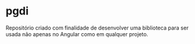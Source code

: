 # pgdi
Repositório criado com finalidade de desenvolver uma biblioteca para ser usada não apenas no Angular como em qualquer projeto.
